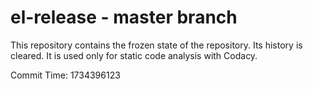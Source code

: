 # el-release - master branch

This repository contains the frozen state of the repository.
Its history is cleared. It is used only for static code
analysis with Codacy.

Commit Time: 1734396123
